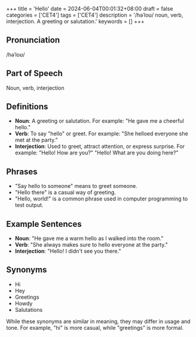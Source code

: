 +++
title = 'Hello'
date = 2024-06-04T00:01:32+08:00
draft = false
categories = ['CET4']
tags = ['CET4']
description = '/həˈloʊ/ noun, verb, interjection. A greeting or salutation.'
keywords = []
+++

## Pronunciation
/həˈloʊ/

## Part of Speech
Noun, verb, interjection

## Definitions
- **Noun**: A greeting or salutation. For example: "He gave me a cheerful hello."
- **Verb**: To say "hello" or greet. For example: "She helloed everyone she met at the party."
- **Interjection**: Used to greet, attract attention, or express surprise. For example: "Hello! How are you?" "Hello! What are you doing here?"

## Phrases
- "Say hello to someone" means to greet someone.
- "Hello there" is a casual way of greeting.
- "Hello, world!" is a common phrase used in computer programming to test output.

## Example Sentences
- **Noun**: "He gave me a warm hello as I walked into the room."
- **Verb**: "She always makes sure to hello everyone at the party."
- **Interjection**: "Hello! I didn't see you there."

## Synonyms
- Hi
- Hey
- Greetings
- Howdy
- Salutations

While these synonyms are similar in meaning, they may differ in usage and tone. For example, "hi" is more casual, while "greetings" is more formal.
